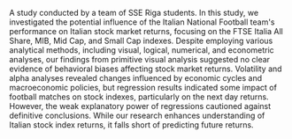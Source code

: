 A study conducted by a team of SSE Riga students. 
In this study, we investigated the potential influence of the Italian National Football team's performance on Italian stock market returns, focusing on the FTSE Italia All Share, MIB, Mid Cap, and Small Cap indexes. 
Despite employing various analytical methods, including visual, logical, numerical, and econometric analyses, our findings from primitive visual analysis suggested no clear evidence of behavioral biases affecting stock market returns. 
Volatility and alpha analyses revealed changes influenced by economic cycles and macroeconomic policies, but regression results indicated some impact of football matches on stock indexes, particularly on the next day returns. 
However, the weak explanatory power of regressions cautioned against definitive conclusions. While our research enhances understanding of Italian stock index returns, it falls short of predicting future returns. 
